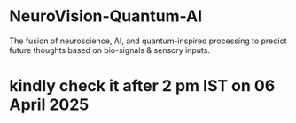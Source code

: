 # NeuroVision-Quantum-AI
The fusion of neuroscience, AI, and quantum-inspired processing to predict future thoughts based on bio-signals &amp; sensory inputs. 
# kindly check it after 2 pm IST on 06 April 2025
